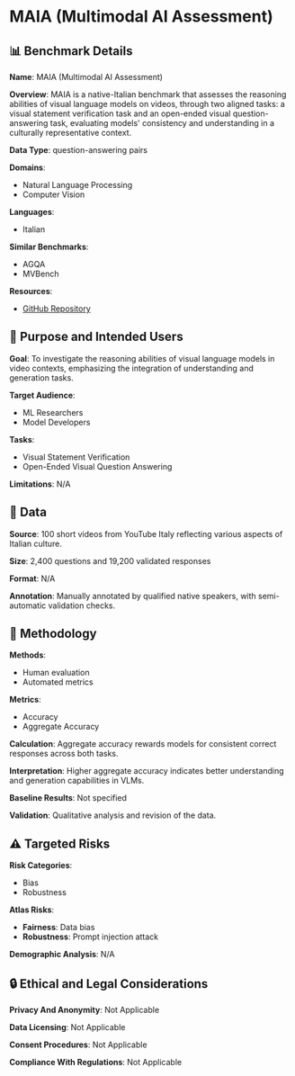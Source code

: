 # MAIA (Multimodal AI Assessment)

## 📊 Benchmark Details

**Name**: MAIA (Multimodal AI Assessment)

**Overview**: MAIA is a native-Italian benchmark that assesses the reasoning abilities of visual language models on videos, through two aligned tasks: a visual statement verification task and an open-ended visual question-answering task, evaluating models' consistency and understanding in a culturally representative context.

**Data Type**: question-answering pairs

**Domains**:
- Natural Language Processing
- Computer Vision

**Languages**:
- Italian

**Similar Benchmarks**:
- AGQA
- MVBench

**Resources**:
- [GitHub Repository](https://github.com/user/repo)

## 🎯 Purpose and Intended Users

**Goal**: To investigate the reasoning abilities of visual language models in video contexts, emphasizing the integration of understanding and generation tasks.

**Target Audience**:
- ML Researchers
- Model Developers

**Tasks**:
- Visual Statement Verification
- Open-Ended Visual Question Answering

**Limitations**: N/A

## 💾 Data

**Source**: 100 short videos from YouTube Italy reflecting various aspects of Italian culture.

**Size**: 2,400 questions and 19,200 validated responses

**Format**: N/A

**Annotation**: Manually annotated by qualified native speakers, with semi-automatic validation checks.

## 🔬 Methodology

**Methods**:
- Human evaluation
- Automated metrics

**Metrics**:
- Accuracy
- Aggregate Accuracy

**Calculation**: Aggregate accuracy rewards models for consistent correct responses across both tasks.

**Interpretation**: Higher aggregate accuracy indicates better understanding and generation capabilities in VLMs.

**Baseline Results**: Not specified

**Validation**: Qualitative analysis and revision of the data.

## ⚠️ Targeted Risks

**Risk Categories**:
- Bias
- Robustness

**Atlas Risks**:
- **Fairness**: Data bias
- **Robustness**: Prompt injection attack

**Demographic Analysis**: N/A

## 🔒 Ethical and Legal Considerations

**Privacy And Anonymity**: Not Applicable

**Data Licensing**: Not Applicable

**Consent Procedures**: Not Applicable

**Compliance With Regulations**: Not Applicable
